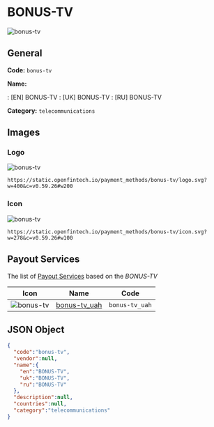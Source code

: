 
# BONUS-TV 
![bonus-tv](https://static.openfintech.io/payment_methods/bonus-tv/logo.svg?w=400&c=v0.59.26#w200)  

## General 
**Code:** `bonus-tv` 
 
**Name:** 
 
:	[EN] BONUS-TV 
:	[UK] BONUS-TV 
:	[RU] BONUS-TV 
 
**Category:** `telecommunications` 
 

## Images 

### Logo 
![bonus-tv](https://static.openfintech.io/payment_methods/bonus-tv/logo.svg?w=400&c=v0.59.26#w200)  

```
https://static.openfintech.io/payment_methods/bonus-tv/logo.svg?w=400&c=v0.59.26#w200
```  

### Icon 
![bonus-tv](https://static.openfintech.io/payment_methods/bonus-tv/icon.svg?w=278&c=v0.59.26#w100)  

```
https://static.openfintech.io/payment_methods/bonus-tv/icon.svg?w=278&c=v0.59.26#w100
```  

## Payout Services 
 
The list of [Payout Services](/payout-services/) based on the _BONUS-TV_ 

|Icon|Name|Code| 
|:---:|:---:|:---:| 
|![bonus-tv](https://static.openfintech.io/payout_methods/bonus-tv/icon.svg?w=278&c=v0.59.26#w40) |[bonus-tv_uah](/payout-services/bonus-tv_uah/)|`bonus-tv_uah`| 
 

## JSON Object 

```json
{
  "code":"bonus-tv",
  "vendor":null,
  "name":{
    "en":"BONUS-TV",
    "uk":"BONUS-TV",
    "ru":"BONUS-TV"
  },
  "description":null,
  "countries":null,
  "category":"telecommunications"
}
```  
